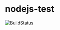 nodejs-test
===========

[![BuildStatus](https://travis-ci.org/EduardoDiaz/nodejs-test.png?branch=master)](https://travis-ci.org/EduardoDiaz/nodejs-test.js)

